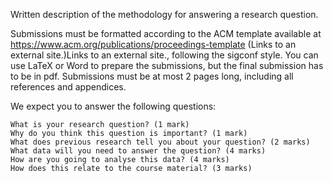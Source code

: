 Written description of the methodology for answering a research question.

Submissions must be formatted according to the ACM template available at https://www.acm.org/publications/proceedings-template (Links to an external site.)Links to an external site., following the sigconf style. You can use LaTeX or Word to prepare the submissions, but the final submission has to be in pdf. Submissions must be at most 2 pages long, including all references and appendices.

We expect you to answer the following questions:

    What is your research question? (1 mark)
    Why do you think this question is important? (1 mark)
    What does previous research tell you about your question? (2 marks)
    What data will you need to answer the question? (4 marks)
    How are you going to analyse this data? (4 marks)
    How does this relate to the course material? (3 marks)

